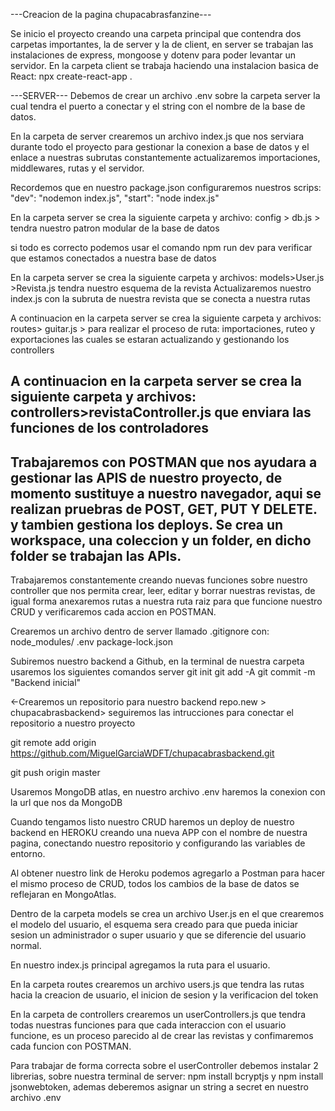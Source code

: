 ---Creacion de la pagina chupacabrasfanzine---

Se inicio el proyecto creando una carpeta principal
que contendra dos carpetas importantes, la de server
y la de client, en server se trabajan las instalaciones
de express, mongoose y dotenv para poder levantar un servidor. En la carpeta client se trabaja haciendo 
una instalacion basica de React: npx create-react-app .

---SERVER---
Debemos de crear un archivo .env sobre la carpeta server la cual tendra el puerto a conectar y el string con el nombre de la base de datos.

En la carpeta de server crearemos un archivo index.js que nos serviara durante todo el proyecto para gestionar la conexion a base de datos y el enlace a nuestras subrutas
constantemente actualizaremos importaciones, middlewares, rutas y el servidor.

Recordemos que en nuestro package.json configuraremos nuestros scrips:
 "dev": "nodemon index.js",
 "start": "node index.js"

En la carpeta server se crea la siguiente carpeta y archivo:
config > db.js > tendra nuestro patron modular de la base de datos

si todo es correcto podemos usar el comando npm run dev
para verificar que estamos conectados a nuestra base de datos

En la carpeta server se crea la siguiente carpeta y archivos:
models>User.js
      >Revista.js tendra nuestro esquema de la revista
Actualizaremos nuestro index.js con la subruta de nuestra revista que se conecta a nuestra rutas

A continuacion en la carpeta server se crea la siguiente carpeta y archivos:
routes> guitar.js > para realizar el proceso de ruta: importaciones, ruteo y exportaciones las cuales se estaran
actualizando y gestionando los controllers

A continuacion en la carpeta server se crea la siguiente carpeta y archivos:
controllers>revistaController.js que enviara las funciones de los controladores
-----
Trabajaremos con POSTMAN que nos ayudara a gestionar las APIS de nuestro proyecto, de momento sustituye a nuestro navegador, aqui se realizan pruebras de POST, GET, PUT Y DELETE. y tambien gestiona los deploys. Se crea un workspace, una coleccion y un folder, en dicho folder se trabajan las APIs.
-----

Trabajaremos constantemente creando nuevas funciones sobre nuestro controller que nos permita crear, leer, editar y borrar nuestras revistas, de igual forma anexaremos rutas a nuestra ruta raiz para que funcione nuestro CRUD y verificaremos cada accion en POSTMAN.

Crearemos un archivo dentro de server llamado .gitignore
con:
node_modules/
.env
package-lock.json

Subiremos nuestro backend a Github, en la terminal de nuestra carpeta usaremos los siguientes comandos server
git init
git add -A
git commit -m "Backend inicial"

<-Crearemos un repositorio para nuestro backend
repo.new > chupacabrasbackend> seguiremos las intrucciones para conectar el repositorio a nuestro proyecto

git remote add origin https://github.com/MiguelGarciaWDFT/chupacabrasbackend.git

git push origin master 

Usaremos MongoDB atlas, en nuestro archivo .env haremos la conexion con la url que nos da MongoDB

Cuando tengamos listo nuestro CRUD haremos un deploy de nuestro backend en HEROKU creando una nueva APP con el nombre de nuestra pagina, conectando nuestro repositorio y configurando las variables de entorno.

Al obtener nuestro link de Heroku podemos agregarlo a Postman para hacer el mismo proceso de CRUD, todos los cambios de la base de datos se reflejaran en MongoAtlas.

Dentro de la carpeta models se crea un archivo User.js en el que crearemos el modelo del usuario, el esquema sera creado
para que pueda iniciar sesion un administrador o super usuario y que se diferencie del usuario normal.

En nuestro index.js principal agregamos la ruta para el usuario.

En la carpeta routes crearemos un archivo users.js que tendra las rutas hacia la creacion de usuario, el inicion de sesion y la verificacion del token 

En la carpeta de controllers crearemos un userControllers.js
que tendra todas nuestras funciones para que cada interaccion con el usuario funcione, es un proceso parecido al de crear las revistas y confimaremos cada funcion con POSTMAN.

Para trabajar de forma correcta sobre el userController debemos instalar 2 librerias, sobre nuestra terminal de server: npm install bcryptjs y npm install jsonwebtoken, ademas deberemos asignar un string a secret en nuestro archivo .env 









